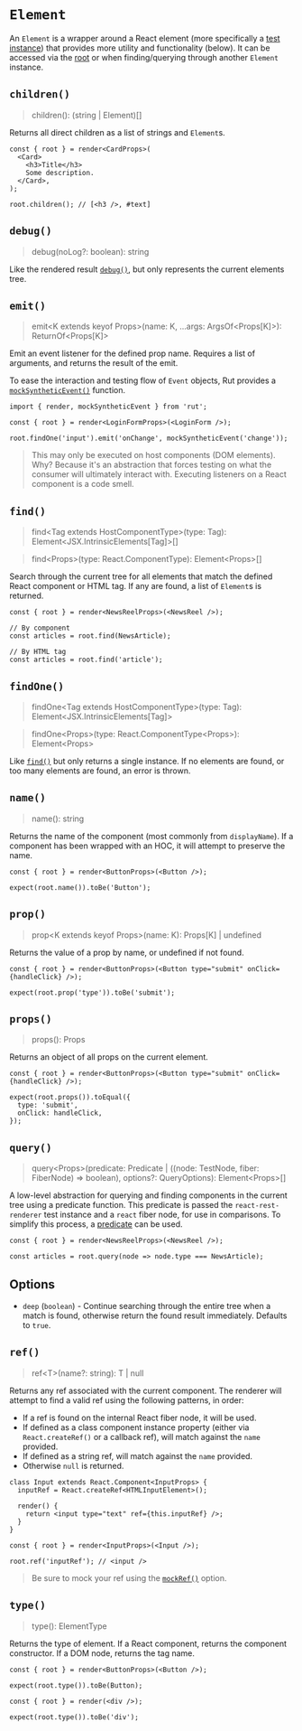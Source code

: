 # `Element`

An `Element` is a wrapper around a React element (more specifically a
[test instance](https://reactjs.org/docs/test-renderer.html)) that provides more utility and
functionality (below). It can be accessed via the [root](./result.md#root) or when finding/querying
through another `Element` instance.

## `children()`

> children(): (string | Element)[]

Returns all direct children as a list of strings and `Element`s.

```tsx
const { root } = render<CardProps>(
  <Card>
    <h3>Title</h3>
    Some description.
  </Card>,
);

root.children(); // [<h3 />, #text]
```

## `debug()`

> debug(noLog?: boolean): string

Like the rendered result [`debug()`](./result.md#debug), but only represents the current elements
tree.

## `emit()`

> emit\<K extends keyof Props>(name: K, ...args: ArgsOf\<Props[K]>): ReturnOf\<Props[K]>

Emit an event listener for the defined prop name. Requires a list of arguments, and returns the
result of the emit.

To ease the interaction and testing flow of `Event` objects, Rut provides a
[`mockSyntheticEvent()`](../mocks.md) function.

```tsx
import { render, mockSyntheticEvent } from 'rut';

const { root } = render<LoginFormProps>(<LoginForm />);

root.findOne('input').emit('onChange', mockSyntheticEvent('change'));
```

> This may only be executed on host components (DOM elements). Why? Because it's an abstraction that
> forces testing on what the consumer will ultimately interact with. Executing listeners on a React
> component is a code smell.

## `find()`

> find\<Tag extends HostComponentType>(type: Tag): Element\<JSX.IntrinsicElements[Tag]>[]

> find\<Props>(type: React.ComponentType<Props>): Element\<Props>[]

Search through the current tree for all elements that match the defined React component or HTML tag.
If any are found, a list of `Element`s is returned.

```tsx
const { root } = render<NewsReelProps>(<NewsReel />);

// By component
const articles = root.find(NewsArticle);

// By HTML tag
const articles = root.find('article');
```

## `findOne()`

> findOne\<Tag extends HostComponentType>(type: Tag): Element\<JSX.IntrinsicElements[Tag]>

> findOne\<Props>(type: React.ComponentType\<Props>): Element\<Props>

Like [`find()`](#find) but only returns a single instance. If no elements are found, or too many
elements are found, an error is thrown.

## `name()`

> name(): string

Returns the name of the component (most commonly from `displayName`). If a component has been
wrapped with an HOC, it will attempt to preserve the name.

```tsx
const { root } = render<ButtonProps>(<Button />);

expect(root.name()).toBe('Button');
```

## `prop()`

> prop\<K extends keyof Props>(name: K): Props[K] | undefined

Returns the value of a prop by name, or undefined if not found.

```tsx
const { root } = render<ButtonProps>(<Button type="submit" onClick={handleClick} />);

expect(root.prop('type')).toBe('submit');
```

## `props()`

> props(): Props

Returns an object of all props on the current element.

```tsx
const { root } = render<ButtonProps>(<Button type="submit" onClick={handleClick} />);

expect(root.props()).toEqual({
  type: 'submit',
  onClick: handleClick,
});
```

## `query()`

> query\<Props>(predicate: Predicate | ((node: TestNode, fiber: FiberNode) => boolean), options?:
> QueryOptions): Element\<Props>[]

A low-level abstraction for querying and finding components in the current tree using a predicate
function. This predicate is passed the `react-rest-renderer` test instance and a `react` fiber node,
for use in comparisons. To simplify this process, a [predicate](../predicates.md) can be used.

```tsx
const { root } = render<NewsReelProps>(<NewsReel />);

const articles = root.query(node => node.type === NewsArticle);
```

## Options

- `deep` (`boolean`) - Continue searching through the entire tree when a match is found, otherwise
  return the found result immediately. Defaults to `true`.

## `ref()`

> ref\<T>(name?: string): T | null

Returns any ref associated with the current component. The renderer will attempt to find a valid ref
using the following patterns, in order:

- If a ref is found on the internal React fiber node, it will be used.
- If defined as a class component instance property (either via `React.createRef()` or a callback
  ref), will match against the `name` provided.
- If defined as a string ref, will match against the `name` provided.
- Otherwise `null` is returned.

```tsx
class Input extends React.Component<InputProps> {
  inputRef = React.createRef<HTMLInputElement>();

  render() {
    return <input type="text" ref={this.inputRef} />;
  }
}

const { root } = render<InputProps>(<Input />);

root.ref('inputRef'); // <input />
```

> Be sure to mock your ref using the [`mockRef()`](../api.md#mockref) option.

## `type()`

> type(): ElementType

Returns the type of element. If a React component, returns the component constructor. If a DOM node,
returns the tag name.

```tsx
const { root } = render<ButtonProps>(<Button />);

expect(root.type()).toBe(Button);
```

```tsx
const { root } = render(<div />);

expect(root.type()).toBe('div');
```
